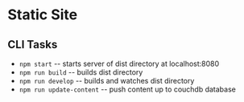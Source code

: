 # Static Site

## CLI Tasks

- `npm start` -- starts server of dist directory at localhost:8080
- `npm run build` -- builds dist directory
- `npm run develop` -- builds and watches dist directory
- `npm run update-content` -- push content up to couchdb database